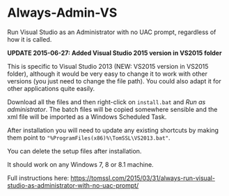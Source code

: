 # Always-Admin-VS
Run Visual Studio as an Administrator with no UAC prompt, regardless of how it is called.

**UPDATE 2015-06-27: Added Visual Studio 2015 version in VS2015 folder**

This is specific to Visual Studio 2013 (NEW: VS2015 version in VS2015 folder), although it would be very easy to change it to work with other versions (you just need to change the file path). You could also adapt it for other applications quite easily.

Download all the files and then right-click on `install.bat` and *Run as administrator*. The batch files will be copied somewhere sensible and the xml file will be imported as a Windows Scheduled Task.

After installation you will need to update any existing shortcuts by making them point to `"%ProgramFiles(x86)%\TomSSL\VS2013.bat"`.

You can delete the setup files after installation.

It should work on any Windows 7, 8 or 8.1 machine.

Full instructions here: https://tomssl.com/2015/03/31/always-run-visual-studio-as-administrator-with-no-uac-prompt/
